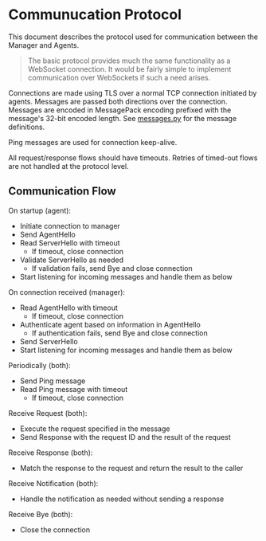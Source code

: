# Communucation Protocol

This document describes the protocol used for communication between the Manager and Agents.

> The basic protocol provides much the same functionality as a WebSocket connection.
> It would be fairly simple to implement communication over WebSockets if such a need arises.

Connections are made using TLS over a normal TCP connection initiated by agents.
Messages are passed both directions over the connection.
Messages are encoded in MessagePack encoding prefixed with the message's 32-bit encoded length.
See [messages.py](/src/common/redpepper/common/messages.py) for the message definitions.

Ping messages are used for connection keep-alive.

All request/response flows should have timeouts. Retries of timed-out flows are not handled at the protocol level.

## Communication Flow

On startup (agent):

- Initiate connection to manager
- Send AgentHello
- Read ServerHello with timeout
  - If timeout, close connection
- Validate ServerHello as needed
  - If validation fails, send Bye and close connection
- Start listening for incoming messages and handle them as below

On connection received (manager):

- Read AgentHello with timeout
  - If timeout, close connection
- Authenticate agent based on information in AgentHello
  - If authentication fails, send Bye and close connection
- Send ServerHello
- Start listening for incoming messages and handle them as below

Periodically (both):

- Send Ping message
- Read Ping message with timeout
  - If timeout, close connection

Receive Request (both):

- Execute the request specified in the message
- Send Response with the request ID and the result of the request

Receive Response (both):

- Match the response to the request and return the result to the caller

Receive Notification (both):

- Handle the notification as needed without sending a response

Receive Bye (both):

- Close the connection
